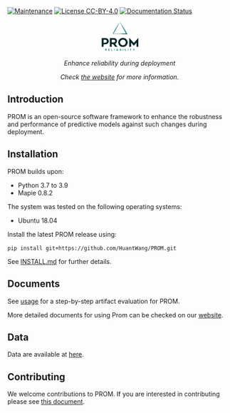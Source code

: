 [![Maintenance](https://img.shields.io/badge/Maintained%3F-YES-green.svg)](https://github.com/HuantWang/SUPERSONIC/graphs/commit-activity)
[![License CC-BY-4.0](https://img.shields.io/badge/License-CC%20BY%204.0-blue.svg)](https://github.com/HuantWang/SUPERSONIC/blob/master/LICENSE)
[![Documentation Status](https://readthedocs.org/projects/supersonic/badge/?version=latest)](https://supersonic.readthedocs.io/en/latest/?badge=latest)

<div align="center">
 <img src="./logo.png" alt="1683381967744" width=30% height=20%>
</div>
<p align="center" >
  <i>Enhance reliability during deployment</i>
</p>

<p align="center">
  <i>
    Check
    <a href="http://34.66.10.35:8098/getting_started.html">the website</a>
    for more information.
  </i>
</p>



## Introduction

PROM is an open-source software framework to enhance the robustness and performance of predictive models against such changes during deployment.

## Installation

PROM builds upon:

-	Python 3.7 to 3.9
-	Mapie 0.8.2

The system was tested on the following operating systems:

- Ubuntu 18.04

Install the latest PROM release using:

```
pip install git+https://github.com/HuantWang/PROM.git
```


See [INSTALL.md](INSTALL.md) for further details.

## Documents

See [usage](./AE.md) for a step-by-step artifact evaluation for PROM.

More detailed documents for using Prom can be checked on our [website](http://34.66.10.35:8098/getting_started.html).

## Data

Data are available at [here](./benchmark).

## Contributing

We welcome contributions to PROM. If you are interested in contributing please see
[this document](./CONTRIBUTING.md).
